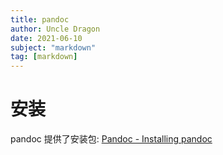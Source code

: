 ```yaml
---
title: pandoc
author: Uncle Dragon
date: 2021-06-10
subject: "markdown"
tag: [markdown]
---
```



# 安装

pandoc 提供了安装包: [Pandoc - Installing pandoc](https://pandoc.org/installing.html)






